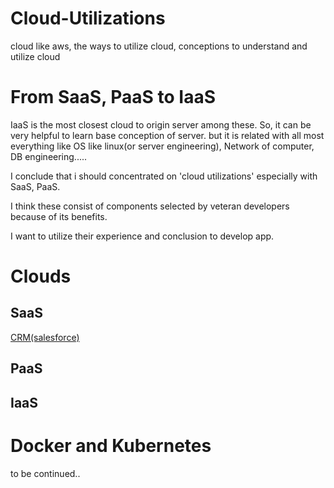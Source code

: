 # Cloud-Utilizations
cloud like aws, the ways to utilize cloud, conceptions to understand and utilize cloud

# From SaaS, PaaS to IaaS
IaaS is the most closest cloud to origin server among these. So, it can be very helpful to learn base conception of server. but it is related with all most everything like OS like linux(or server engineering), Network of computer, DB engineering.....

I conclude that i should concentrated on 'cloud utilizations' especially with SaaS, PaaS.

I think these consist of components selected by veteran developers because of its benefits.

I want to utilize their experience and conclusion to develop app.

# Clouds
## SaaS 
[CRM(salesforce)](https://github.com/devsacti/CRM)

## PaaS

## IaaS

# Docker and Kubernetes
to be continued..
